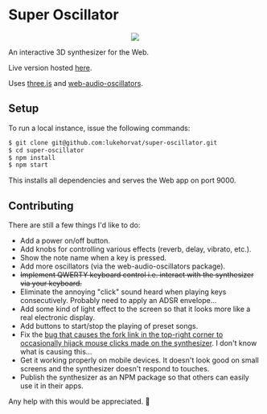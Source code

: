 # Super Oscillator

<p align="center">
  <img src="https://i.imgur.com/QqcEvAT.gif">
</p>

An interactive 3D synthesizer for the Web.

Live version hosted [here](https://oscillator.js.org).

Uses [three.js](https://threejs.org) and [web-audio-oscillators](https://github.com/lukehorvat/web-audio-oscillators).

## Setup

To run a local instance, issue the following commands:

```bash
$ git clone git@github.com:lukehorvat/super-oscillator.git
$ cd super-oscillator
$ npm install
$ npm start
```

This installs all dependencies and serves the Web app on port 9000.

## Contributing

There are still a few things I'd like to do:

- Add a power on/off button.
- Add knobs for controlling various effects (reverb, delay, vibrato, etc.).
- Show the note name when a key is pressed.
- Add more oscillators (via the web-audio-oscillators package).
- ~~Implement QWERTY keyboard control i.e. interact with the synthesizer via your keyboard.~~
- Eliminate the annoying "click" sound heard when playing keys consecutively. Probably need to apply an ADSR envelope...
- Add some kind of light effect to the screen so that it looks more like a real electronic display.
- Add buttons to start/stop the playing of preset songs.
- Fix the [bug that causes the fork link in the top-right corner to occasionally hijack mouse clicks made on the synthesizer](https://stackoverflow.com/q/46557602). I don't know what is causing this...
- Get it working properly on mobile devices. It doesn't look good on small screens and the synthesizer doesn't respond to touches.
- Publish the synthesizer as an NPM package so that others can easily use it in their apps.

Any help with this would be appreciated. 🙂
